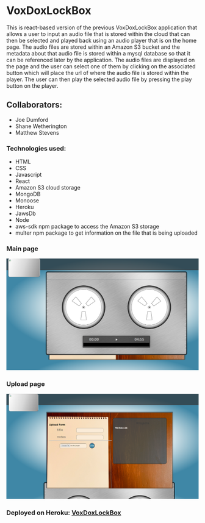 # VoxDoxLockBox
This is react-based version of the previous VoxDoxLockBox application that allows a user to input an audio file that is stored within the cloud that can then be selected and played back using an audio player that is on the home page.  The audio files are stored within an Amazon S3 bucket and the metadata about that audio file is stored within a mysql database so that it can be referenced later by the application.  The audio files are displayed on the page and the user can select one of them by clicking on the associated button which will place the url of where the audio file is stored within the player.  The user can then play the selected audio file by pressing the play button on the player.

## Collaborators:
* Joe Dumford
* Shane Wetherington
* Matthew Stevens


### Technologies used:
* HTML
* CSS
* Javascript
* React
* Amazon S3 cloud storage
* MongoDB
* Monoose
* Heroku
* JawsDb
* Node
* aws-sdk npm package to access the Amazon S3 storage
* multer npm package to get information on the file that is being uploaded

### Main page
![start](/assets/images/vox1.png)

### Upload page
![upload](/assets/images/vox2.png)

### Deployed on Heroku: [VoxDoxLockBox](https://damp-sea-97566.herokuapp.com/)

